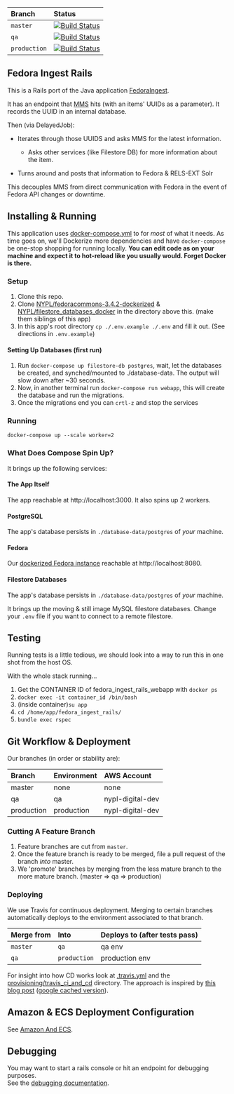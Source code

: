 | Branch       | Status                                                                                                                                  |
|:-------------|:----------------------------------------------------------------------------------------------------------------------------------------|
| `master`     | [![Build Status](https://travis-ci.org/NYPL/fedora_ingest_rails.svg?branch=master)](https://travis-ci.org/NYPL/fedora_ingest_rails)     |
| `qa`         | [![Build Status](https://travis-ci.org/NYPL/fedora_ingest_rails.svg?branch=qa)](https://travis-ci.org/NYPL/fedora_ingest_rails)         |
| `production` | [![Build Status](https://travis-ci.org/NYPL/fedora_ingest_rails.svg?branch=production)](https://travis-ci.org/NYPL/fedora_ingest_rails) |


## Fedora Ingest Rails

This is a Rails port of the Java application [FedoraIngest](https://github.com/NYPL/FedoraIngest/blob/master/README.md).

It has an endpoint that [MMS](https://bitbucket.org/NYPL/mms/) hits (with
an items' UUIDs as a parameter). It records the UUID in an internal database.

Then (via DelayedJob):

* Iterates through those UUIDS and asks MMS for the latest information.
  - Asks other services (like Filestore DB) for more information about the item.

* Turns around and posts that information to Fedora & RELS-EXT Solr

This decouples MMS from direct communication with Fedora in the event of Fedora API changes or downtime.

## Installing & Running

This application uses [docker-compose.yml](./docker-compose.yml) to for _most_ of what it needs.
As time goes on, we'll Dockerize more dependencies and have `docker-compose` be
one-stop shopping for running locally. **You can edit code as on your machine and expect it to hot-reload like you usually would.
Forget Docker is there.**

### Setup

1. Clone this repo.
1. Clone [NYPL/fedoracommons-3.4.2-dockerized](https://github.com/NYPL/fedoracommons-3.4.2-dockerized) & [NYPL/filestore_databases_docker](https://github.com/NYPL/filestore_databases_docker) in the directory above this. (make them siblings of this app)
1. In this app's root directory `cp ./.env.example ./.env` and fill it out. (See directions in `.env.example`)

#### Setting Up Databases (first run)

1.  Run `docker-compose up filestore-db postgres`, wait, let the databases be created, and synched/mounted to ./database-data.
The output will slow down after ~30 seconds.
1.  Now, in another terminal run `docker-compose run webapp`, this will create the database and run the migrations.
1.  Once the migrations end you can `crtl-z` and stop the services

### Running

`docker-compose up --scale worker=2`

### What Does Compose Spin Up?

It brings up the following services:

#### The App Itself

The app reachable at http://localhost:3000.
It also spins up 2 workers.

#### PostgreSQL

The app's database persists in `./database-data/postgres` of _your_ machine.

#### Fedora

Our [dockerized Fedora instance](https://github.com/NYPL/fedoracommons-3.4.2-dockerized) reachable at http://localhost:8080.

#### Filestore Databases

The app's database persists in `./database-data/postgres` of _your_ machine.

It brings up the moving & still image MySQL filestore databases.
Change your `.env` file if you want to connect to a remote filestore.

## Testing

Running tests is a little tedious, we should look into a way to run this
in one shot from the host OS.

With the whole stack running...

1. Get the CONTAINER ID of fedora_ingest_rails_webapp with `docker ps`
1. `docker exec -it container_id /bin/bash`
1. (inside container)`su app`
1. `cd /home/app/fedora_ingest_rails/`
1.  `bundle exec rspec`

## Git Workflow & Deployment

Our branches (in order or stability are):

| Branch     | Environment | AWS Account      |
|:-----------|:------------|:-----------------|
| master     | none        | none             |
| qa         | qa          | nypl-digital-dev |
| production | production  | nypl-digital-dev |

### Cutting A Feature Branch

1. Feature branches are cut from `master`.
2. Once the feature branch is ready to be merged, file a pull request of the branch _into_ master.
3. We 'promote' branches by merging from the less mature branch to the more mature branch. (master => qa => production) 

### Deploying

We use Travis for continuous deployment.
Merging to certain branches automatically deploys to the environment associated to
that branch.

| Merge from | Into         | Deploys to (after tests pass) |
|:-----------|:-------------|:------------------------------|
| `master`   | `qa`         | qa env                        |
| `qa`       | `production` | production env                |

For insight into how CD works look at [.travis.yml](./.travis.yml) and the
[provisioning/travis_ci_and_cd](./provisioning/travis_ci_and_cd) directory.
The approach is inspired by [this blog post](https://dev.mikamai.com/2016/05/17/continuous-delivery-with-travis-and-ecs/) ([google cached version](https://webcache.googleusercontent.com/search?q=cache:NodZ-GZnk6YJ:https://dev.mikamai.com/2016/05/17/continuous-delivery-with-travis-and-ecs/+&cd=1&hl=en&ct=clnk&gl=us&client=firefox-b-1-ab)).

## Amazon & ECS Deployment Configuration

See [Amazon And ECS](./documentation/amazon-and-ecs.md).

## Debugging

You may want to start a rails console or hit an endpoint for debugging purposes.  
See the [debugging documentation](./documentation/debugging.md).
